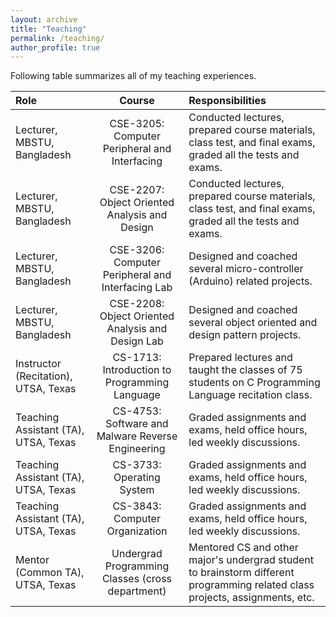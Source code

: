 ```yaml
---
layout: archive
title: "Teaching"
permalink: /teaching/
author_profile: true
---
```



Following table summarizes all of my teaching experiences.

| Role      | Course | Responsibilities     |
| :---        |    :----:   |          :--- |
| Lecturer, MBSTU, Bangladesh      | CSE-3205: Computer Peripheral and Interfacing       | Conducted lectures, prepared course materials, class test, and final exams, graded all the tests and exams.   |
| Lecturer, MBSTU, Bangladesh   | CSE-2207: Object Oriented Analysis and Design        | Conducted lectures, prepared course materials, class test, and final exams, graded all the tests and exams.      |
| Lecturer, MBSTU, Bangladesh   | CSE-3206: Computer Peripheral and Interfacing Lab        | Designed and coached several micro-controller (Arduino) related projects.      |
| Lecturer, MBSTU, Bangladesh   | CSE-2208: Object Oriented Analysis and Design Lab        | Designed and coached several object oriented and design pattern projects.      |
| Instructor (Recitation), UTSA, Texas   | CS-1713: Introduction to Programming Language        | Prepared lectures and taught the classes of 75 students on C Programming Language recitation class.     |
| Teaching Assistant (TA), UTSA, Texas   | CS-4753: Software and Malware Reverse Engineering        | Graded assignments and exams, held office hours, led weekly discussions.      |
| Teaching Assistant (TA), UTSA, Texas   | CS-3733: Operating System        | Graded assignments and exams, held office hours, led weekly discussions.    |
| Teaching Assistant (TA), UTSA, Texas   | CS-3843: Computer Organization        | Graded assignments and exams, held office hours, led weekly discussions.      |
| Mentor (Common TA), UTSA, Texas   | Undergrad Programming Classes (cross department)        | Mentored CS and other major's undergrad student to brainstorm different programming related class projects, assignments, etc.      |
    

